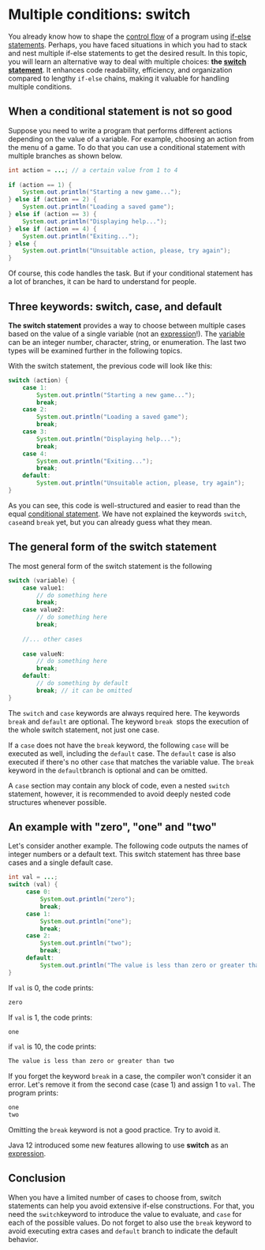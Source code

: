 # Multiple conditions: switch

You already know how to shape the [control flow](https://hyperskill.org/learn/step/3504) of a program using [if-else statements](https://hyperskill.org/learn/step/3504). Perhaps, you have faced situations in which you had to stack and nest multiple if-else statements to get the desired result. In this topic, you will learn an alternative way to deal with multiple choices: **the [switch statement](https://hyperskill.org/learn/step/3504)**. It enhances code readability, efficiency, and organization compared to lengthy `if-else` chains, making it valuable for handling multiple conditions.

## When a conditional statement is not so good

Suppose you need to write a program that performs different actions depending on the value of a variable. For example, choosing an action from the menu of a game. To do that you can use a conditional statement with multiple branches as shown below.

```java
int action = ...; // a certain value from 1 to 4
        
if (action == 1) {
    System.out.println("Starting a new game...");
} else if (action == 2) {
    System.out.println("Loading a saved game");
} else if (action == 3) {
    System.out.println("Displaying help...");
} else if (action == 4) {
    System.out.println("Exiting...");
} else {
    System.out.println("Unsuitable action, please, try again");
}
```

Of course, this code handles the task. But if your conditional statement has a lot of branches, it can be hard to understand for people.

## Three keywords: switch, case, and default

**The switch statement** provides a way to choose between multiple cases based on the value of a single variable (not an [expression](https://hyperskill.org/learn/step/3504)!). The [variable](https://hyperskill.org/learn/step/3504) can be an integer number, character, string, or enumeration. The last two types will be examined further in the following topics.

With the switch statement, the previous code will look like this:

```java
switch (action) {
    case 1:
        System.out.println("Starting a new game...");
        break;
    case 2:
        System.out.println("Loading a saved game");
        break;
    case 3:
        System.out.println("Displaying help...");
        break;
    case 4:
        System.out.println("Exiting...");
        break;
    default:
        System.out.println("Unsuitable action, please, try again");
}
```

As you can see, this code is well-structured and easier to read than the equal [conditional statement](https://hyperskill.org/learn/step/3504). We have not explained the keywords `switch`, `case`and `break` yet, but you can already guess what they mean.

## The general form of the switch statement

The most general form of the switch statement is the following

```java
switch (variable) {
    case value1:
        // do something here
        break;
    case value2:
        // do something here
        break;
    
    //... other cases
    
    case valueN:
        // do something here
        break;
    default:
        // do something by default
        break; // it can be omitted
}
```

The `switch` and `case` keywords are always required here. The keywords `break` and `default` are optional. The keyword `break `stops the execution of the whole switch statement, not just one case.

If a `case` does not have the `break` keyword, the following `case` will be executed as well, including the `default` case. The `default` case is also executed if there's no other `case` that matches the variable value. The `break` keyword in the `default`branch is optional and can be omitted.

A `case` section may contain any block of code, even a nested `switch` statement, however, it is recommended to avoid deeply nested code structures whenever possible.

## An example with "zero", "one" and "two"

Let's consider another example. The following code outputs the names of integer numbers or a default text. This switch statement has three base cases and a single default case.

```java
int val = ...;
switch (val) {
     case 0:
         System.out.println("zero");
         break;
     case 1:
         System.out.println("one");
         break;
     case 2:
         System.out.println("two");
         break;
     default:
         System.out.println("The value is less than zero or greater than two");
} 
```

If `val` is 0, the code prints:

```java
zero
```

If `val` is 1, the code prints:

```java
one
```

if `val` is 10, the code prints:

```java
The value is less than zero or greater than two
```

If you forget the keyword `break` in a case, the compiler won't consider it an error. Let's remove it from the second case (case 1) and assign 1 to `val`. The program prints:

```java
one
two
```

Omitting the `break` keyword is not a good practice. Try to avoid it.

Java 12 introduced some new features allowing to use **switch** as an [expression](https://hyperskill.org/learn/step/16036).

## Conclusion

When you have a limited number of cases to choose from, switch statements can help you avoid extensive if-else constructions. For that, you need the `switch`keyword to introduce the value to evaluate, and `case` for each of the possible values. Do not forget to also use the `break` keyword to avoid executing extra cases and `default` branch to indicate the default behavior.